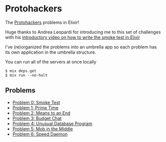 # Protohackers

The [Protohackers](https://protohackers.com/) problems in Elixir!

Huge thanks to Andrea Leopardi for introducing me to this set of challenges
with his [introductory video on how to write the smoke test in
Elixir](https://www.youtube.com/watch?v=owz50_NYIZ8)

I've (re)organized the problems into an umbrella app so each problem has its own
application in the umbrella structure.

You can run all of the servers at once locally

```
$ mix deps.get
$ mix run --no-halt
```

## Problems

* [Problem 0: Smoke Test](apps/smoke_test/readme.md)
* [Problem 1: Prime Time](apps/prime_time/readme.md)
* [Problem 2: Means to an End](apps/means_to_an_end/readme.md)
* [Problem 3: Budget Chat](apps/budget_chat/readme.md)
* [Problem 4: Unusual Database Program](apps/unusual_database_program/readme.md)
* [Problem 5: Mob in the Middle](apps/mob_in_the_middle/readme.md)
* [Problem 6: Speed Daemon](apps/speed_daemon/readme.md)
